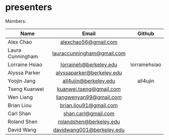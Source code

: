 presenters
==========

Members:

| Name             | Email  | Github |
| -------------    |:------:|:----:| 
| Alex Chao | alexchao56@gmail.com |  |
| Laura Cunningham | lauraccunningham@gmail.com | |
| Lorraine Hsiao | lorraineh@berkeley.edu | lorrainehsiao |
| Alyssa Parker | alyssaparker@berkeley.edu | |
| Yoojin Jang | all4ujin@berkeley.edu | all4ujin |
| Tseng Kuanwei | kuanwei.tseng@gmail.com | |
| Wen Liang | liangwenyan99@gmail.com | |
| Brian Liou | brian.liou91@gmail.com | |
| Carl Shan | shan.carl@gmail.com | | carlshan
| Roland Shen | rolandshen@berkeley.edu | |
| David Wang | davidwang001@berkeley.edu | |
